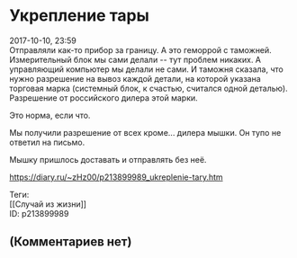 Укрепление тары
===============

  
2017-10-10, 23:59  
 Отправляли как-то прибор за границу. А это геморрой с таможней. Измерительный блок мы сами делали -- тут проблем никаких. А управляющий компьютер мы делали не сами. И таможня сказала, что нужно разрешение на вывоз каждой детали, на которой указана торговая марка (системный блок, к счастью, считался одной деталью). Разрешение от российского дилера этой марки.   
   
 Это норма, если что.   
   
 Мы получили разрешение от всех кроме... дилера мышки. Он тупо не ответил на письмо.   
   
 Мышку пришлось доставать и отправлять без неё.   
  
<https://diary.ru/~zHz00/p213899989_ukreplenie-tary.htm>  
  
Теги:  
[[Случай из жизни]]  
ID: p213899989  


(Комментариев нет)
------------------